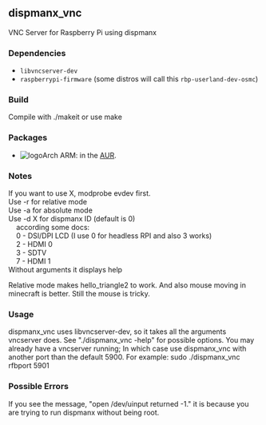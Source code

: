 ## dispmanx_vnc

VNC Server for Raspberry Pi using dispmanx

### Dependencies

* `libvncserver-dev`
* `raspberrypi-firmware` (some distros will call this `rbp-userland-dev-osmc`)

### Build

Compile with ./makeit or use make

### Packages
* ![logo](http://www.monitorix.org/imgs/archlinux.png "arch logo")Arch ARM: in the [AUR](https://aur.archlinux.org/packages/dispmanx_vnc).

### Notes
If you want to use X, modprobe evdev first.\
Use -r for relative mode\
Use -a for absolute mode\
Use -d X for dispmanx ID (default is 0)\
&nbsp;&nbsp;&nbsp;&nbsp;according some docs:\
&nbsp;&nbsp;&nbsp;&nbsp;0 - DSI/DPI LCD (I use 0 for headless RPI and also 3 works)\
&nbsp;&nbsp;&nbsp;&nbsp;2 - HDMI 0\
&nbsp;&nbsp;&nbsp;&nbsp;3 - SDTV\
&nbsp;&nbsp;&nbsp;&nbsp;7 - HDMI 1\
Without arguments it displays help

Relative mode makes hello_triangle2 to work. And also mouse moving in minecraft is better.
Still the mouse is tricky.

### Usage
dispmanx_vnc uses libvncserver-dev, so it takes all the arguments vncserver does.  See "./dispmanx_vnc -help" for possible options.
You may already have a vncserver running; In which case use dispmanx_vnc with another port than the default 5900. For example:
sudo ./dispmanx_vnc rfbport 5901


### Possible Errors
If you see the message, "open /dev/uinput returned -1." it is because you are trying to run dispmanx without being root.
